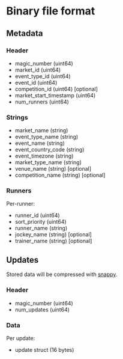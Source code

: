 # Binary file format

## Metadata

### Header
* magic_number            (uint64)
* market_id               (uint64)
* event_type_id           (uint64)
* event_id                (uint64)
* competition_id          (uint64) [optional]
* market_start_timestamp  (uint64)
* num_runners             (uint64)

### Strings
* market_name             (string)
* event_type_name         (string)
* event_name              (string)
* event_country_code      (string)
* event_timezone          (string)
* market_type_name        (string)
* venue_name              (string) [optional]
* competition_name        (string) [optional]

### Runners

Per-runner:
* runner_id               (uint64)
* sort_priority           (uint64)
* runner_name             (string)
* jockey_name             (string) [optional]
* trainer_name            (string) [optional]

## Updates

Stored data will be compressed with [snappy](https://github.com/google/snappy).

### Header
* magic_number            (uint64)
* num_updates             (uint64)

### Data
Per update:
* update struct           (16 bytes)
